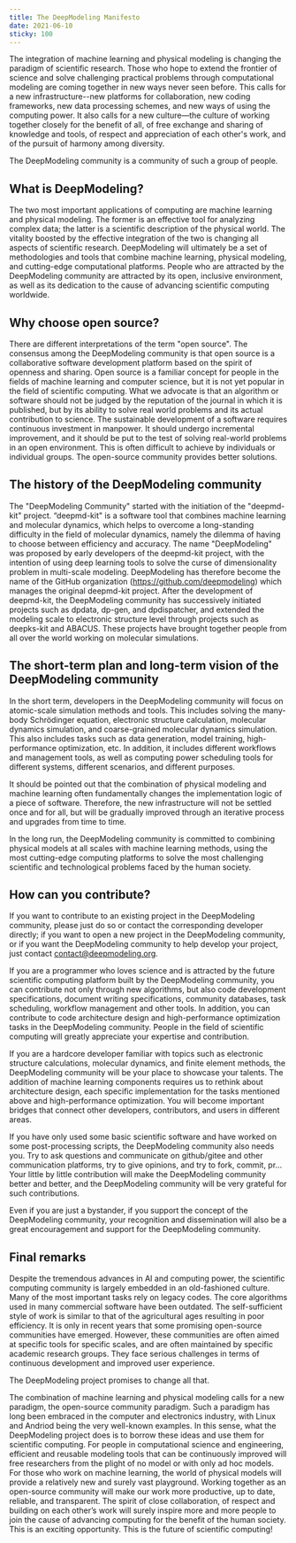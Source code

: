 ```yaml
---
title: The DeepModeling Manifesto
date: 2021-06-10
sticky: 100
---
```

 
The integration of machine learning and physical modeling is changing the paradigm of scientific research. Those who hope to extend the frontier of science and solve challenging practical problems through computational modeling are coming together in new ways never seen before. This calls for a new infrastructure--new platforms for collaboration, new coding
frameworks, new data processing schemes, and new ways of using the computing power.  It also calls for a new culture—the culture of working together closely for the benefit of all, of free exchange and sharing of knowledge and tools, of respect and appreciation of each other's work, and of the pursuit of harmony among diversity.

The DeepModeling community is a community of such a group of people.
<!--more-->

## What is DeepModeling?
The two most important applications of computing are machine learning and physical modeling. The former is an effective tool for analyzing complex data; the latter is a scientific description of the physical world. The vitality boosted by the effective integration of the two is changing all aspects of scientific research. DeepModeling will ultimately be a set of methodologies and tools that combine machine learning, physical modeling, and cutting-edge computational platforms. People who are attracted by the DeepModeling community are attracted by its open, inclusive environment, as well as its dedication to the cause of advancing scientific computing worldwide.

## Why choose open source?
There are different interpretations of the term "open source". The consensus among the DeepModeling community is that open source is a collaborative software development platform based on the spirit of openness and sharing. Open source is a familiar concept for people in the fields of machine learning and computer science, but it is not yet popular in the field of scientific computing. What we advocate is that an algorithm or software should not be judged by the reputation of the journal in which it is published, but by its ability to solve real world problems and its actual contribution to science. The sustainable development of a software requires continuous investment in manpower. It should undergo incremental improvement, and it should be put to the test of solving real-world problems in an open environment. This is often difficult to achieve by individuals or individual groups. The open-source community provides better solutions. 

## The history of the DeepModeling community 
The "DeepModeling Community" started with the initiation of the "deepmd-kit" project. “deepmd-kit" is a software tool that combines machine learning and molecular dynamics, which helps to overcome a long-standing difficulty in the field of molecular dynamics, namely the dilemma of having to choose between efficiency and accuracy. The name "DeepModeling" was proposed by early developers of the deepmd-kit project, with the intention of using deep learning tools to solve the curse of dimensionality problem in multi-scale modeling. DeepModeling has therefore become the name of the GitHub organization (https://github.com/deepmodeling) which manages the original deepmd-kit project. After the development of deepmd-kit, the DeepModeling community has successively initiated projects such as dpdata, dp-gen, and dpdispatcher, and extended the modeling scale to electronic structure level through projects such as deepks-kit and ABACUS. These projects have brought together people from all over the world working on molecular simulations. 

## The short-term plan and long-term vision of the DeepModeling community
In the short term, developers in the DeepModeling community will focus on  atomic-scale simulation methods and tools. This includes solving the many-body Schrödinger equation, electronic structure calculation, molecular dynamics simulation, and coarse-grained molecular dynamics simulation. This also includes tasks such as data generation, model training, high-performance optimization, etc. In addition, it includes different workflows and management tools, as well as computing power scheduling tools for different systems, different scenarios, and different purposes. 

It should be pointed out that the combination of physical modeling and machine learning often fundamentally changes the implementation logic of a piece of software. Therefore, the new infrastructure will not be settled once and for all, but will be gradually improved through an iterative process and  upgrades from time to time.

In the long run, the DeepModeling community is committed to combining physical models at all scales with machine learning methods, using the most cutting-edge computing platforms to solve the most challenging scientific and technological problems faced by the human society.

## How can you contribute?
 If you want to contribute to an existing project in the DeepModeling community, please just do so or contact
the corresponding developer directly; if you want to open a new project in the DeepModeling community, or if you want the DeepModeling community to help develop your project, just contact contact@deepmodeling.org.

If you are a programmer who loves science and is attracted by the future scientific computing platform built by the DeepModeling community, you can contribute not only through new algorithms, but also code development specifications, document writing specifications, community databases, task scheduling, workflow management and other tools.  In addition, you can contribute to code architecture design and high-performance optimization tasks in the DeepModeling community. People in the field of scientific computing will greatly appreciate your expertise and contribution.

If you are a hardcore developer familiar with topics such as electronic structure calculations, molecular dynamics, and finite element methods, the DeepModeling community will be your place to showcase your talents. The addition of machine learning components requires us to rethink about architecture design, each specific implementation for the tasks mentioned above and high-performance optimization. You will become important bridges that connect other developers, contributors, and users in different areas.

If you have only used some basic scientific software and have worked on some post-processing scripts, the DeepModeling community also needs you. Try to ask questions and communicate on github/gitee and other communication platforms, try to give opinions, and try to fork, commit, pr... Your little by little contribution will make the DeepModeling community better and better, and the DeepModeling community will be very grateful for such contributions.

Even if you are just a bystander, if you support the concept of the DeepModeling community, your recognition and dissemination will also be a great encouragement and support for the DeepModeling community.

## Final remarks
Despite the tremendous advances in AI and computing power, the scientific computing community is largely embedded in an old-fashioned culture. Many of the most important tasks rely on legacy codes. The core algorithms used in many commercial software have been outdated. The self-sufficient style of work is similar to that of the agricultural ages
resulting in poor efficiency. It is only in recent years that some promising open-source communities have emerged. However, these communities are often aimed at specific tools for specific scales, and are often maintained by specific academic research groups. They face serious challenges in terms of continuous development and improved user experience.

The DeepModeling project promises to change all that. 

The combination of machine learning and physical modeling calls for a new paradigm, the open-source community paradigm. Such a paradigm has long been embraced in the computer and electronics industry, with Linux and Andriod being the very well-known examples. In this sense, what the DeepModeling project does is to borrow these ideas and use them for scientific computing. For people in computational science and engineering, efficient and reusable modeling tools that can be continuously improved will free researchers from the plight of no model or with only ad hoc models. For those who work on machine learning, the world of physical models will provide a relatively new and surely vast playground. Working together as an open-source community will make our work more productive, up to date, reliable, and transparent. The spirit of close collaboration, of respect and building on each other’s work will surely inspire more and more people to join the cause of advancing computing for the benefit of the human society. This is an exciting opportunity. This is the future of scientific computing!